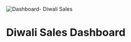 ![Dashboard- Diwali Sales](https://github.com/AbhishekRaj1201/Diwali-Sales-Dashboard/assets/88674655/50f6aaf5-4a37-4cb8-a0ae-54650faa9623)
# Diwali Sales Dashboard
